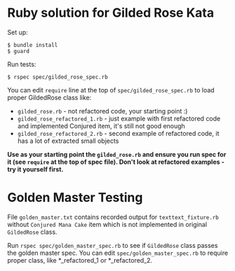 # Ruby solution for Gilded Rose Kata

Set up:

    $ bundle install
    $ guard

Run tests:

    $ rspec spec/gilded_rose_spec.rb

You can edit `require` line at the top of `spec/gilded_rose_spec.rb` to load proper GildedRose class like:

* `gilded_rose.rb` - not refactored code, your starting point :)
* `gilded_rose_refactored_1.rb` - just example with first refactored code and implemented Conjured item, it's still not good enough
* `gilded_rose_refactored_2.rb` - second example of refactored code, it has a lot of extracted small objects

__Use as your starting point the `gilded_rose.rb` and ensure you run spec for it (see `require` at the top of spec file). Don't look at refactored examples - try it yourself first.__

# Golden Master Testing

File `golden_master.txt` contains recorded output for `texttext_fixture.rb` without `Conjured Mana Cake` item which is not implemented in original `GildedRose` class.

Run `rspec spec/golden_master_spec.rb` to see if `GildedRose` class passes the golden master spec.
You can edit `spec/golden_master_spec.rb` to require proper class, like *_refactored_1 or *_refactored_2.
